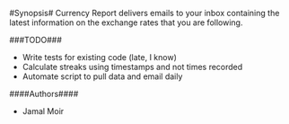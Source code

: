 #Synopsis#
Currency Report delivers emails to your inbox containing the latest
information on the exchange rates that you are following.

###TODO###
- Write tests for existing code (late, I know)
- Calculate streaks using timestamps and not times recorded
- Automate script to pull data and email daily

####Authors####
- Jamal Moir
